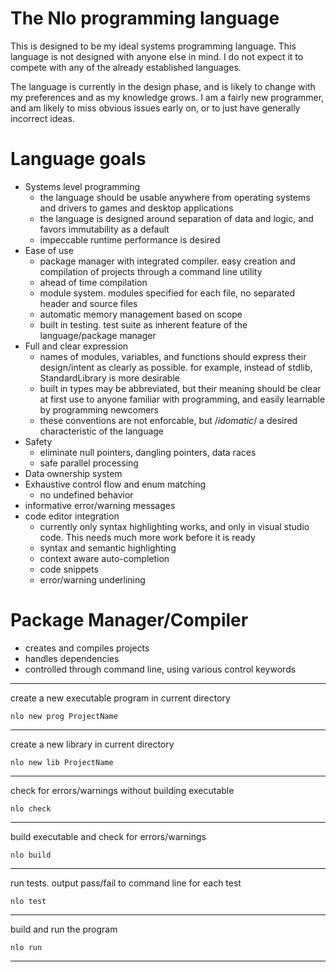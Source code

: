 <!--  -->
# The Nlo programming language
This is designed to be my ideal systems programming language. This language is not designed with anyone else in mind. I do not expect it to compete with any of the already established languages.

The language is currently in the design phase, and is likely to change with my preferences and as my knowledge grows. I am a fairly new programmer, and am likely to miss obvious issues early on, or to just have generally incorrect ideas.



# Language goals
* Systems level programming
    * the language should be usable anywhere from operating systems and drivers to games and desktop applications
    * the language is designed around separation of data and logic, and favors immutability as a default
    * impeccable runtime performance is desired
* Ease of use
    * package manager with integrated compiler. easy creation and compilation of projects through a command line utility
    * ahead of time compilation
    * module system. modules specified for each file, no separated header and source files
    * automatic memory management based on scope
    * built in testing. test suite as inherent feature of the language/package manager
* Full and clear expression
    * names of modules, variables, and functions should express their design/intent as clearly as possible. for example, instead of stdlib, StandardLibrary is more desirable
    * built in types may be abbreviated, but their meaning should be clear at first use to anyone familiar with programming, and easily learnable by programming newcomers
    * these conventions are not enforcable, but /*idomatic*/ a desired characteristic of the language
* Safety
    * eliminate null pointers, dangling pointers, data races
    * safe parallel processing
* Data ownership system
* Exhaustive control flow and enum matching
    * no undefined behavior
* informative error/warning messages
* code editor integration
    * currently only syntax highlighting works, and only in visual studio code. This needs much more work before it is ready
    * syntax and semantic highlighting
    * context aware auto-completion
    * code snippets
    * error/warning underlining

# Package Manager/Compiler
* creates and compiles projects
* handles dependencies
* controlled through command line, using various control keywords
---
create a new executable program in current directory
```
nlo new prog ProjectName
```
---
create a new library in current directory
```
nlo new lib ProjectName
```
---
check for errors/warnings without building executable
```
nlo check
```
---
build executable and check for errors/warnings
```
nlo build
```
---
run tests. output pass/fail to command line for each test
```
nlo test
```
---
build and run the program
```
nlo run
```
---